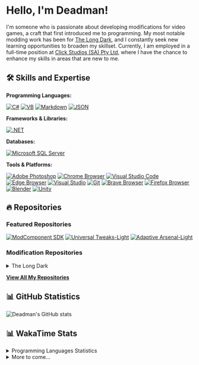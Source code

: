 # Hello, I'm Deadman!

I'm someone who is passionate about developing modifications for video games, a craft that first introduced me to programming. My most notable modding work has been for [The Long Dark](https://www.thelongdark.com/), and I constantly seek new learning opportunities to broaden my skillset. Currently, I am employed in a full-time position at [Click Studios (SA) Pty Ltd](https://www.clickstudios.com.au/), where I have the chance to enhance my skills in areas that are new to me.

## 🛠 Skills and Expertise
**Programming Languages:** 

[![C#](https://img.shields.io/badge/c%23-%23239120.svg?style=for-the-badge&logo=csharp&logoColor=white)](https://docs.microsoft.com/en-us/dotnet/csharp/) [![VB](https://img.shields.io/badge/Visual%20Basic-%239561CC.svg?style=for-the-badge&logo=visualbasic&logoColor=white)](https://docs.microsoft.com/en-us/dotnet/visual-basic/) [![Markdown](https://img.shields.io/badge/markdown-%23000000.svg?style=for-the-badge&logo=markdown&logoColor=white)](https://www.markdownguide.org/) [![JSON](https://img.shields.io/badge/JSON-%23000000.svg?style=for-the-badge&logo=json&logoColor=white)](https://www.json.org/json-en.html)

**Frameworks & Libraries:**

[![.NET](https://img.shields.io/badge/.NET-%23512BD4.svg?style=for-the-badge&logo=dotnet&logoColor=white)](https://dotnet.microsoft.com/)

**Databases:**

[![Microsoft SQL Server](https://img.shields.io/badge/Microsoft%20SQL%20Server-CC2927?style=for-the-badge&logo=microsoft%20sql%20server&logoColor=white)](https://www.microsoft.com/en-us/sql-server)

**Tools & Platforms:**

[![Adobe Photoshop](https://img.shields.io/badge/adobe%20photoshop-%2331A8FF.svg?style=for-the-badge&logo=adobe-photoshop&logoColor=white)](https://www.adobe.com/products/photoshop.html) [![Chrome Browser](https://img.shields.io/badge/chrome%20browser-%234285F4.svg?style=for-the-badge&logo=google-chrome&logoColor=white)](https://www.google.com/chrome/) [![Visual Studio Code](https://img.shields.io/badge/visual%20studio%20code-%23007ACC.svg?style=for-the-badge&logo=visual-studio-code&logoColor=white)](https://code.visualstudio.com/) [![Edge Browser](https://img.shields.io/badge/edge%20browser-%230078D7.svg?style=for-the-badge&logo=microsoft-edge&logoColor=white)](https://www.microsoft.com/edge) [![Visual Studio](https://img.shields.io/badge/visual%20studio-%235C2D91.svg?style=for-the-badge&logo=visual-studio&logoColor=white)](https://visualstudio.microsoft.com/) [![Git](https://img.shields.io/badge/git-%23F05033.svg?style=for-the-badge&logo=git&logoColor=white)](https://git-scm.com/) [![Brave Browser](https://img.shields.io/badge/brave%20browser-%23FB542B.svg?style=for-the-badge&logo=brave&logoColor=white)](https://brave.com/) [![Firefox Browser](https://img.shields.io/badge/firefox%20browser-%23FF7139.svg?style=for-the-badge&logo=firefox-browser&logoColor=white)](https://www.mozilla.org/en-US/firefox/new/) [![Blender](https://img.shields.io/badge/blender-%23F5792A.svg?style=for-the-badge&logo=blender&logoColor=white)](https://www.blender.org/) [![Unity](https://img.shields.io/badge/unity-%23000000.svg?style=for-the-badge&logo=unity&logoColor=white)](https://unity.com/)

## 🔥 Repositories
### Featured Repositories
[![ModComponent SDK](https://github-readme-stats.vercel.app/api/pin/?username=deaadman&repo=modcomponentsdk\&description_lines_count=2)](https://github.com/deaadman/modcomponentsdk) [![Universal Tweaks-Light](https://github-readme-stats.vercel.app/api/pin/?username=deaadman&repo=universaltweaks&theme=default)](https://github.com/deaadman/universaltweaks) [![Adaptive Arsenal-Light](https://github-readme-stats.vercel.app/api/pin/?username=deaadman&repo=adaptivearsenal)](https://github.com/deaadman/adaptivearsenal)

### Modification Repositories
<details>
    <summary>The Long Dark</summary>
    
[![Universal Tweaks](https://github-readme-stats.vercel.app/api/pin/?username=deaadman&repo=universaltweaks)](https://github.com/deaadman/universaltweaks) [![Adaptive Arsenal](https://github-readme-stats.vercel.app/api/pin/?username=deaadman&repo=adaptivearsenal)](https://github.com/deaadman/adapativearsenal)  [![Item Rarities](https://github-readme-stats.vercel.app/api/pin/?username=deaadman&repo=itemrarities)](https://github.com/deaadman/itemrarities) [![Eternal Weather](https://github-readme-stats.vercel.app/api/pin/?username=deaadman&repo=eternalweather)](https://github.com/deaadman/eternalweather)

</details>

[**View All My Repositories**](https://github.com/Deaadman?tab=repositories)

## 📊 GitHub Statistics

![Deadman's GitHub stats](https://github-readme-stats.vercel.app/api?username=deaadman)

## 📊 WakaTime Stats
<details>
    <summary>Programming Languages Statistics</summary>
    <img src="https://github-readme-stats.vercel.app/api/wakatime?username=Deadman&api_domain=wakapi.dev" alt="Deadman's WakaTime Programming Languages Statistics">
</details>
<details>
    <summary>More to come...</summary>
</details>
